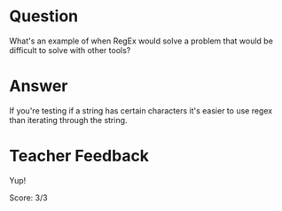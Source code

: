 # Question
What's an example of when RegEx would solve a problem that would be difficult to solve with other tools?

# Answer
If you're testing if a string has certain characters it's easier to use regex than iterating through the string.

# Teacher Feedback

Yup!

Score: 3/3